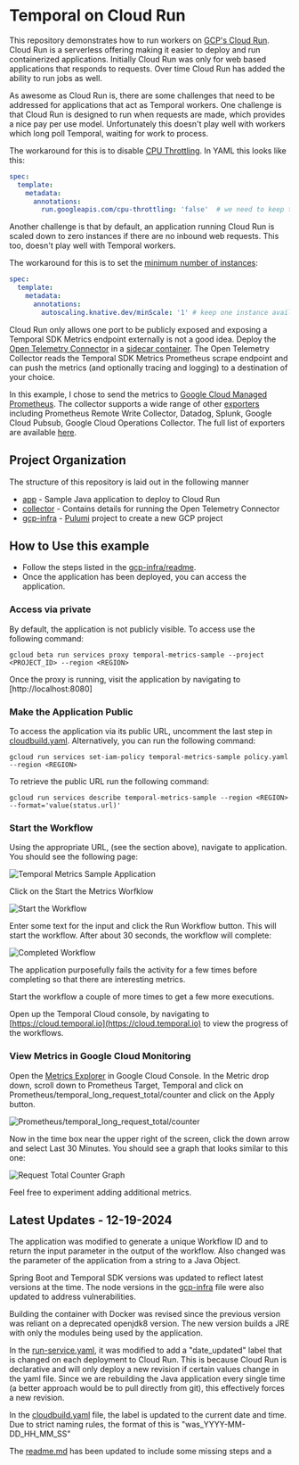 # Temporal on Cloud Run

This repository demonstrates how to run workers on [GCP's Cloud Run](https://cloud.google.com/run). 
Cloud Run is a serverless offering making it easier to deploy and run containerized applications. 
Initially Cloud Run was only for web based applications that responds to requests. Over time Cloud Run
has added the ability to run jobs as well. 

As awesome as Cloud Run is, there are some challenges that need to be addressed for applications that 
act as Temporal workers. One challenge is that Cloud Run is designed to run when requests are made, 
which provides a nice pay per use model. Unfortunately this doesn't play well with workers which long 
poll Temporal, waiting for work to process. 

The workaround for this is to disable [CPU Throttling](https://cloud.google.com/run/docs/configuring/cpu-allocation#setting). In YAML this looks like this:

```yaml
spec:
  template:
    metadata:
      annotations:
        run.googleapis.com/cpu-throttling: 'false'  # we need to keep the CPU running
```

Another challenge is that by default, an application running Cloud Run is scaled down to zero instances 
if there are no inbound web requests. This too, doesn't play well with Temporal workers.

The workaround for this is to set the [minimum number of instances](https://cloud.google.com/run/docs/configuring/min-instances#setting):

```yaml
spec:
  template:
    metadata:
      annotations:
        autoscaling.knative.dev/minScale: '1' # keep one instance available
```

Cloud Run only allows one port to be publicly exposed and exposing a Temporal SDK Metrics 
endpoint externally is not a good idea. Deploy the [Open Telemetry Connector](https://cloud.google.com/run/docs/tutorials/custom-metrics-opentelemetry-sidecar) in a 
[sidecar container](https://cloud.google.com/blog/products/serverless/cloud-run-now-supports-multi-container-deployments). 
The Open Telemetry Collector reads the Temporal SDK Metrics Prometheus scrape endpoint and can push 
the metrics (and optionally tracing and logging) to a destination of your choice. 

In this example, I chose to send the metrics to [Google Cloud Managed Prometheus](https://cloud.google.com/managed-prometheus).
The collector supports a wide range of other [exporters](https://opentelemetry.io/ecosystem/registry/?component=exporter) 
including Prometheus Remote Write Collector, Datadog, Splunk, Google Cloud Pubsub, Google Cloud Operations Collector. 
The full list of exporters are available [here](https://opentelemetry.io/ecosystem/registry/?component=exporter).

## Project Organization

The structure of this repository is laid out in the following manner

* [app](app/readme.md) - Sample Java application to deploy to Cloud Run
* [collector](collector) - Contains details for running the Open Telemetry Connector
* [gcp-infra](gcp-infra/readme.md) - [Pulumi](https://www.pulumi.com/) project to create a new GCP project

## How to Use this example

* Follow the steps listed in the [gcp-infra/readme](gcp-infra/readme.md). 
* Once the application has been deployed, you can access the application.

### Access via private

By default, the application is not publicly visible. To access use the following command:

```shell
gcloud beta run services proxy temporal-metrics-sample --project <PROJECT_ID> --region <REGION>
```
Once the proxy is running, visit the application by navigating to [http://localhost:8080]

### Make the Application Public

To access the application via its public URL, uncomment the last step in [cloudbuild.yaml](cloudbuild.yaml). 
Alternatively, you can run the following command:

````shell
gcloud run services set-iam-policy temporal-metrics-sample policy.yaml --region <REGION>
````

To retrieve the public URL run the following command:

````shell
gcloud run services describe temporal-metrics-sample --region <REGION> --format='value(status.url)'
````

### Start the Workflow

Using the appropriate URL, (see the section above), navigate to application. You should see the following page:

![Temporal Metrics Sample Application](images/TemporalAppHome.png)

Click on the Start the Metrics Worfklow

![Start the Workflow](images/TemporalAppStartWorkflow.png)

Enter some text for the input and click the Run Workflow button. This will start the workflow. After about 30 seconds, the workflow will complete:

![Completed Workflow](images/TemporalAppWorkflowComplete.png)

The application purposefully fails the activity for a few times before completing so that there are interesting metrics.

Start the workflow a couple of more times to get a few more executions. 

Open up the Temporal Cloud console, by navigating to [https://cloud.temporal.io](https://cloud.temporal.io) to view the progress of the workflows.

### View Metrics in Google Cloud Monitoring

Open the [Metrics Explorer](https://console.cloud.google.com/monitoring/metrics-explorer) in Google Cloud Console. In 
the Metric drop down, scroll down to Prometheus Target, Temporal and click on Prometheus/temporal_long_request_total/counter 
and click on the Apply button.

![Prometheus/temporal_long_request_total/counter](images/GCPMetricRequestTotalCounter.png)

Now in the time box near the upper right of the screen, click the down arrow and select Last 30 Minutes. You should see 
a graph that looks similar to this one:

![Request Total Counter Graph](images/GCPMetricsRequestTotalCounterGraph.png)

Feel free to experiment adding additional metrics.


## Latest Updates - 12-19-2024

The application was modified to generate a unique Workflow ID and to return the input parameter in the output 
of the workflow. Also changed was the parameter of the application from a string to a Java Object.

Spring Boot and Temporal SDK versions was updated to reflect latest versions at the time. The node versions 
in the [gcp-infra](gcp-infra) file were also updated to address vulnerabilities.

Building the container with Docker was revised since the previous version was reliant on a deprecated openjdk8 version. 
The new version builds a JRE with only the modules being used by the application.  

In the [run-service.yaml](run-service.yaml), it was modified to add a "date_updated" label that is changed on 
each deployment to Cloud Run. This is because Cloud Run is declarative and will only deploy a new revision if 
certain values change in the yaml file. Since we are rebuilding the Java application every single time (a 
better approach would be to pull directly from git), this effectively forces a new revision. 

In the [cloudbuild.yaml](cloudbuild.yaml) file, the label is updated to the current date and time. Due to 
strict naming rules, the format of this is "was_YYYY-MM-DD_HH_MM_SS"   

The [readme.md](gcp-infra/readme.md) has been updated to include some missing steps and a 



